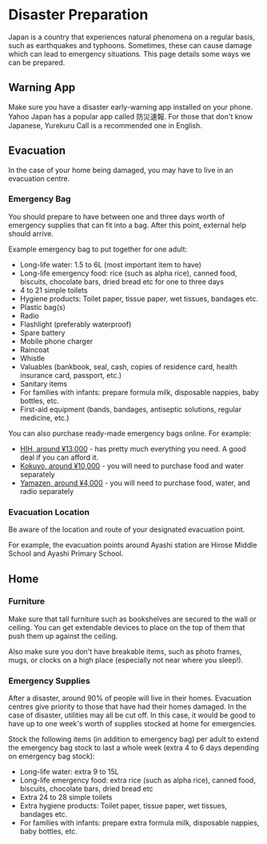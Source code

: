 # Disaster Preparation

Japan is a country that experiences natural phenomena on a regular basis, such as earthquakes and typhoons. Sometimes, these can cause damage which can lead to emergency situations. This page details some ways we can be prepared.

## Warning App

Make sure you have a disaster early-warning app installed on your phone. Yahoo Japan has a popular app called 防災速報. For those that don't know Japanese, Yurekuru Call is a recommended one in English.

## Evacuation

In the case of your home being damaged, you may have to live in an evacuation centre.

### Emergency Bag

You should prepare to have between one and three days worth of emergency supplies that can fit into a bag. After this point, external help should arrive.

Example emergency bag to put together for one adult:

* Long-life water: 1.5 to 6L (most important item to have)
* Long-life emergency food: rice (such as alpha rice), canned food, biscuits, chocolate bars, dried bread etc for one to three days
* 4 to 21 simple toilets
* Hygiene products: Toilet paper, tissue paper, wet tissues, bandages etc.
* Plastic bag(s)
* Radio
* Flashlight (preferably waterproof)
* Spare battery
* Mobile phone charger
* Raincoat
* Whistle
* Valuables (bankbook, seal, cash, copies of residence card, health insurance card, passport, etc.)
* Sanitary items
* For families with infants: prepare formula milk, disposable nappies, baby bottles, etc.
* First-aid equipment (bands, bandages, antiseptic solutions, regular medicine, etc.)

You can also purchase ready-made emergency bags online. For example:

* [HIH, around ¥13,000](https://www.amazon.co.jp/dp/B0061YKXVK?tag=mybest_presses_306-22) - has pretty much everything you need. A good deal if you can afford it.
* [Kokuyo, around ¥10,000](https://www.amazon.co.jp/%E3%82%B3%E3%82%AF%E3%83%A8-%E9%9D%9E%E5%B8%B8%E7%94%A8%E5%93%81%E3%82%BB%E3%83%83%E3%83%88-%E9%98%B2%E7%81%BD%E3%81%AE%E9%81%94%E4%BA%BA-%E5%B8%B0%E5%AE%85%E6%94%AF%E6%8F%B4B-DRK-SK2D/dp/B0014UC1T8/ref=sr_1_2?dchild=1&keywords=%E3%82%B3%E3%82%AF%E3%83%A8+%E9%9D%9E%E5%B8%B8%E7%94%A8%E5%93%81%E3%82%BB%E3%83%83%E3%83%88+%E9%98%B2%E7%81%BD%E3%81%AE%E9%81%94%E4%BA%BA+%E5%B8%B0%E5%AE%85%E6%94%AF%E6%8F%B4B&qid=1587436741&sr=8-2) - you will need to purchase food and water separately
* [Yamazen, around ¥4,000](https://www.amazon.co.jp/%E5%B1%B1%E5%96%84-YAMAZEN-%E9%81%BF%E9%9B%A3%E7%94%A8%E3%82%A2%E3%82%A4%E3%83%86%E3%83%A030%E7%82%B9%E5%85%A5%E3%82%8A-32%C3%9716%C3%9743cm-YBG-30R/dp/B07D28ZXP3/ref=sr_1_1?dchild=1&keywords=%E5%B1%B1%E5%96%84+%E9%9D%9E%E5%B8%B8%E7%94%A8%E6%8C%81%E3%81%A1%E5%87%BA%E3%81%97%E8%A2%8B+%E9%98%B2%E7%81%BD%E3%82%B0%E3%83%83%E3%82%BA30%E7%82%B9%E3%82%BB%E3%83%83%E3%83%88+YBG-30&qid=1587436932&sr=8-1) - you will need to purchase food, water, and radio separately

### Evacuation Location

Be aware of the location and route of your designated evacuation point.

For example, the evacuation points around Ayashi station are Hirose Middle School and Ayashi Primary School.

## Home

### Furniture

Make sure that tall furniture such as bookshelves are secured to the wall or ceiling. You can get extendable devices to place on the top of them that push them up against the ceiling.

Also make sure you don't have breakable items, such as photo frames, mugs, or clocks on a high place (especially not near where you sleep!).

### Emergency Supplies

After a disaster, around 90% of people will live in their homes. Evacuation centres give priority to those that have had their homes damaged. In the case of disaster, utilities may all be cut off. In this case, it would be good to have up to one week's worth of supplies stocked at home for emergencies.

Stock the following items (in addition to emergency bag) per adult to extend the emergency bag stock to last a whole week (extra 4 to 6 days depending on emergency bag stock):

* Long-life water: extra 9 to 15L
* Long-life emergency food: extra rice (such as alpha rice), canned food, biscuits, chocolate bars, dried bread etc
* Extra 24 to 28 simple toilets
* Extra hygiene products: Toilet paper, tissue paper, wet tissues, bandages etc.
* For families with infants: prepare extra formula milk, disposable nappies, baby bottles, etc.
